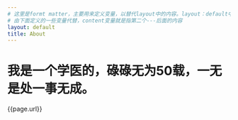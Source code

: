 ```yaml
---
# 这里是formt matter，主要用来定义变量，以替代layout中的内容。layout：default中，layout也是变量，引用一个模板文件。其中的一些内容
# 由下面定义的一些变量代替，content变量就是指第二个---后面的内容
layout: default
title: About
---
```

# 我是一个学医的，碌碌无为50载，一无是处一事无成。
{{page.url}}
